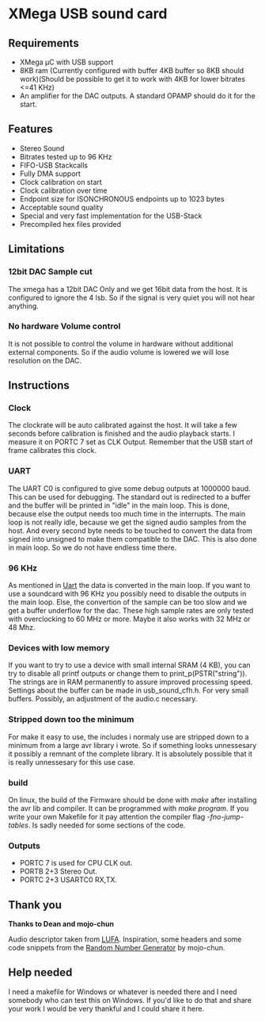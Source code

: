 # XMega USB sound card

## Requirements
* XMega µC with USB support
* 8KB ram (Currently configured with buffer 4KB buffer so 8KB should work)(Should be possible to get it to work with 4KB for lower bitrates <=41 KHz)
* An amplifier for the DAC outputs. A standard OPAMP should do it for the start.

## Features
* Stereo Sound
* Bitrates tested up to 96 KHz
* FIFO-USB Stackcalls
* Fully DMA support
* Clock calibration on start
* Clock calibration over time
* Endpoint size for ISONCHRONOUS endpoints up to 1023 bytes
* Acceptable sound quality
* Special and very fast implementation for the USB-Stack
* Precompiled hex files provided

## Limitations

### 12bit DAC Sample cut
The xmega has a 12bit DAC Only and we get 16bit data from the host. It is configured to ignore the 4 lsb. So if the signal is very quiet you will not hear anything.

### No hardware Volume control
It is not possible to control the volume in hardware without additional external components. So if the audio volume is lowered we will lose resolution on the DAC.

## Instructions
### Clock
The clockrate will be auto calibrated against the host. It will take a few seconds before calibration is finished and the audio playback starts. I measure it on PORTC 7 set as CLK Output. Remember that the USB start of frame calibrates this clock.

### UART
The UART C0 is configured to give some debug outputs at 1000000 baud. This can be used for debugging. The standard out is redirected to a buffer and the buffer will be printed in "idle" in the main loop. This is done, because else the output needs too much time in the interrupts. The main loop is not really idle, because we get the signed audio samples from the host. And every second byte needs to be touched to convert the data from signed into unsigned to make them compatible to the DAC. This is also done in main loop. So we do not have endless time there.

### 96 KHz
As mentioned in [Uart](#uart) the data is converted in the main loop. If you want to use a soundcard with 96 KHz you possibly need to disable the outputs in the main loop. Else, the convertion of the sample can be too slow and we get a buffer underflow for the dac. These high sample rates are only tested with overclocking to 60 MHz or more. Maybe it also works with 32 MHz or 48 Mhz.

### Devices with low memory
If you want to try to use a device with small internal SRAM (4 KB), you can try to disable all printf outputs or change them to print_p(PSTR("string")). The strings are in RAM permanently to assure improved processing speed. Settings about the buffer can be made in usb_sound_cfh.h. For very small buffers. Possibly, an adjustment of the audio.c necessary.

### Stripped down too the minimum
For make it easy to use, the includes i normaly use are stripped down to a minimum from a large avr library i wrote. So if something looks unnessesary it possibly a remnant of the complete library. It is absolutely possible that it is really unnessesary for this use case.

### build
On linux, the build of the Firmware should be done with _make_ after installing the avr lib and compiler. It can be programmed with _make program_. If you write your own Makefile for it pay attention the compiler flag _-fno-jump-tables_. Is sadly needed for some sections of the code.

### Outputs
* PORTC 7 is used for CPU CLK out.
* PORTB 2+3 Stereo Out.
* PORTC 2+3 USARTC0 RX,TX.

## Thank you
**Thanks to Dean and mojo-chun**

Audio descriptor taken from [LUFA][LUFALink]. Inspiration, some headers and some code snippets from the [Random Number Generator][RNGLink] by mojo-chun.

[LUFALink]:http://www.fourwalledcubicle.com/LUFA.php
[RNGLink]:https://github.com/kuro68k/xrng

## Help needed
I need a makefile for Windows or whatever is needed there and I need somebody who can test this on Windows. If you'd like to do that and share your work I would be very thankful and I could share it here.
